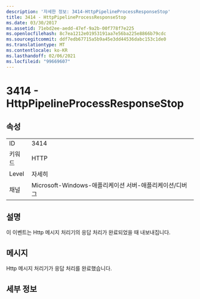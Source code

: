 ```yaml
---
description: '자세한 정보: 3414-HttpPipelineProcessResponseStop'
title: 3414 - HttpPipelineProcessResponseStop
ms.date: 03/30/2017
ms.assetid: 71ebd2ee-aedd-47ef-9a2b-00f778f7e225
ms.openlocfilehash: 8c7ea1212e01953191aa7e56ba225e8866b79cdc
ms.sourcegitcommit: ddf7edb67715a5b9a45e3dd44536dabc153c1de0
ms.translationtype: MT
ms.contentlocale: ko-KR
ms.lasthandoff: 02/06/2021
ms.locfileid: "99669607"
---
```

# <a name="3414---httppipelineprocessresponsestop"></a>3414 - HttpPipelineProcessResponseStop

## <a name="properties"></a>속성  
  
|||  
|-|-|  
|ID|3414|  
|키워드|HTTP|  
|Level|자세히|  
|채널|Microsoft-Windows-애플리케이션 서버-애플리케이션/디버그|  
  
## <a name="description"></a>설명  

 이 이벤트는 Http 메시지 처리기의 응답 처리가 완료되었을 때 내보내집니다.  
  
## <a name="message"></a>메시지  

 Http 메시지 처리기가 응답 처리를 완료했습니다.  
  
## <a name="details"></a>세부 정보
